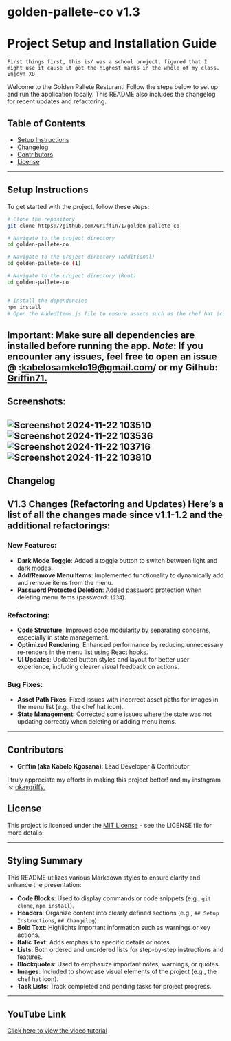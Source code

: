 # golden-pallete-co v1.3
# Project Setup and Installation Guide

    First things first, this is/ was a school project, figured that I might use it cause it got the highest marks in the whole of my class. Enjoy! XD
Welcome to the Golden Pallete Resturant! Follow the steps below to set up and run the application locally. This README also includes the changelog for recent updates and refactoring.

## Table of Contents
- [Setup Instructions](#setup-instructions)
- [Changelog](#changelog)
- [Contributors](#contributors)
- [License](#license)

---

## Setup Instructions

To get started with the project, follow these steps:

```bash
# Clone the repository
git clone https://github.com/Griffin71/golden-pallete-co

# Navigate to the project directory
cd golden-pallete-co

# Navigate to the project directory (additional)
cd golden-pallete-co (1)

# Navigate to the project directory (Root)
cd golden-pallete-co


# Install the dependencies
npm install
# Open the AddedItems.js file to ensure assets such as the chef hat icon are correctly linked (They are correctly linked, I wrote this like a year ago, DO NOT TOUCH ANYTHING, UNLESS YOU CAN READ AND KNOW CODE, CHATGPT WILL JUST RUIN IT!)


```
**Important**: Make sure all dependencies are installed before running the app.
*Note*: If you encounter any issues, feel free to open an issue @ :kabelosamkelo19@gmail.com/ or my Github: [Griffin71.](https://github.com/Griffin71)
---
## Screenshots:
![Screenshot 2024-11-22 103510](https://github.com/user-attachments/assets/917bcd4d-473f-4000-8448-ddcc41ecd2b8)
![Screenshot 2024-11-22 103536](https://github.com/user-attachments/assets/c5c23cf9-f4e2-44ab-b0e7-fbfdb4d081f7)
![Screenshot 2024-11-22 103716](https://github.com/user-attachments/assets/64f608b1-6a72-4c7a-95aa-73350a43f7ea)
![Screenshot 2024-11-22 103810](https://github.com/user-attachments/assets/da20a359-9b07-4e46-a64f-5f741ec622b3)
---




## Changelog
V1.3 Changes (Refactoring and Updates)
Here’s a list of all the changes made since v1.1-1.2 and the additional refactorings:
---

### New Features:
- **Dark Mode Toggle**: Added a toggle button to switch between light and dark modes.
- **Add/Remove Menu Items**: Implemented functionality to dynamically add and remove items from the menu.
- **Password Protected Deletion**: Added password protection when deleting menu items (password: `1234`).

### Refactoring:
- **Code Structure**: Improved code modularity by separating concerns, especially in state management.
- **Optimized Rendering**: Enhanced performance by reducing unnecessary re-renders in the menu list using React hooks.
- **UI Updates**: Updated button styles and layout for better user experience, including clearer visual feedback on actions.

### Bug Fixes:
- **Asset Path Fixes**: Fixed issues with incorrect asset paths for images in the menu list (e.g., the chef hat icon).
- **State Management**: Corrected some issues where the state was not updating correctly when deleting or adding menu items.

---
## Contributors


- **Griffin (aka Kabelo Kgosana)**: Lead Developer & Contributor

I truly appreciate my efforts in making this project better! and my instagram is: [okaygriffy.](https://www.instagram.com/okaygriffy/)

## License

This project is licensed under the [MIT License](LICENSE) - see the LICENSE file for more details.

---
## Styling Summary

This README utilizes various Markdown styles to ensure clarity and enhance the presentation:

- **Code Blocks**: Used to display commands or code snippets (e.g., `git clone`, `npm install`).
- **Headers**: Organize content into clearly defined sections (e.g., `## Setup Instructions`, `## Changelog`).
- **Bold Text**: Highlights important information such as warnings or key actions.
- **Italic Text**: Adds emphasis to specific details or notes.
- **Lists**: Both ordered and unordered lists for step-by-step instructions and features.
- **Blockquotes**: Used to emphasize important notes, warnings, or quotes.
- **Images**: Included to showcase visual elements of the project (e.g., the chef hat icon).
- **Task Lists**: Track completed and pending tasks for project progress.

---

## YouTube Link

[Click here to view the video tutorial](https://youtu.be/w2ldt9baY-A)

